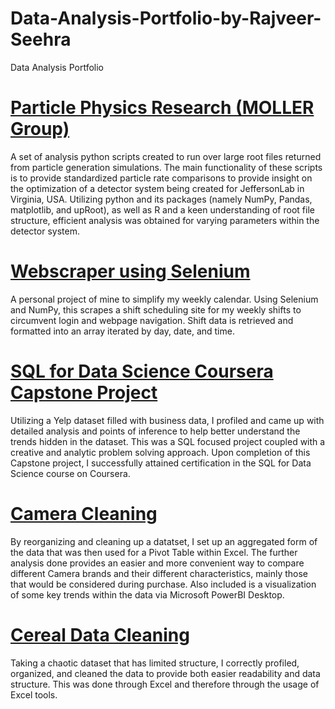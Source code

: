 # Data-Analysis-Portfolio-by-Rajveer-Seehra
Data Analysis Portfolio 


# [Particle Physics Research (MOLLER Group)](https://github.com/rjseehra/generatoranalysis)
A set of analysis python scripts created to run over large root files returned from particle generation simulations. The main functionality of these scripts is to provide standardized particle rate comparisons to provide insight on the optimization of a detector system being created for JeffersonLab in Virginia, USA. Utilizing python and its packages (namely NumPy, Pandas, matplotlib, and upRoot), as well as R and a keen understanding of root file structure, efficient analysis was obtained for varying parameters within the detector system. 

# [Webscraper using Selenium](https://github.com/rjseehra/webscrapingwithselenium)
A personal project of mine to simplify my weekly calendar. Using Selenium and NumPy, this scrapes a shift scheduling site for my weekly shifts to circumvent login and webpage navigation. Shift data is retrieved and formatted into an array iterated by day, date, and time. 

# [SQL for Data Science Coursera Capstone Project](https://github.com/rjseehra/SQL_for_Data_Science)
Utilizing a Yelp dataset filled with business data, I profiled and came up with detailed analysis and points of inference to help better understand the trends hidden in the dataset. This was a SQL focused project coupled with a creative and analytic problem solving approach. Upon completion of this Capstone project, I successfully attained certification in the SQL for Data Science course on Coursera. 

# [Camera Cleaning](https://github.com/rjseehra/CameraCleaning)
By reorganizing and cleaning up a datatset, I set up an aggregated form of the data that was then used for a Pivot Table within Excel. The further analysis done provides an easier and more convenient way to compare different Camera brands and their different characteristics, mainly those that would be considered during purchase. Also included is a visualization of some key trends within the data via Microsoft PowerBI Desktop. 

# [Cereal Data Cleaning](https://github.com/rjseehra/Cereal_Data_Cleaning)
Taking a chaotic dataset that has limited structure, I correctly profiled, organized, and cleaned the data to provide both easier readability and data structure. This was done through Excel and therefore through the usage of Excel tools. 
